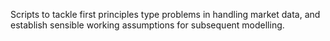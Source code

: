 Scripts to tackle first principles type problems in handling market data, and establish sensible working assumptions for subsequent modelling.
